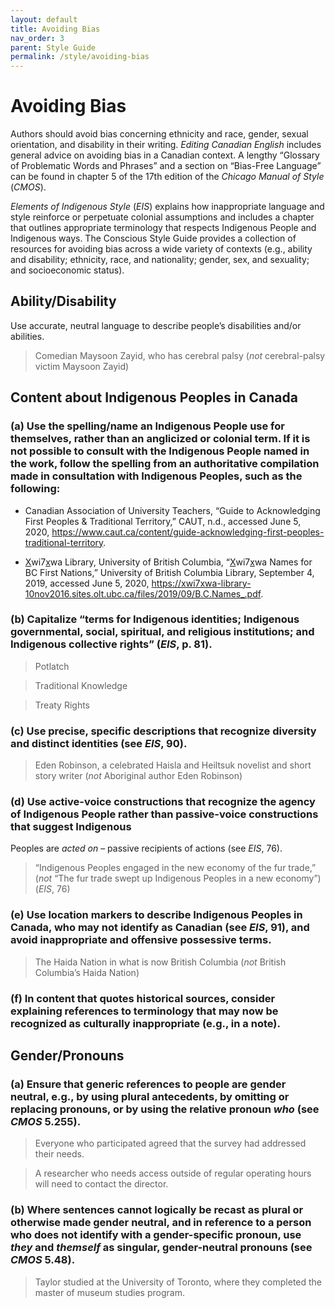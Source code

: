 ```yaml
---
layout: default
title: Avoiding Bias
nav_order: 3
parent: Style Guide
permalink: /style/avoiding-bias
---
```


# Avoiding Bias

Authors should avoid bias concerning ethnicity and race, gender, sexual orientation, and disability in their writing.  *Editing Canadian English* includes general advice on avoiding bias in a Canadian context. A lengthy “Glossary of Problematic Words and Phrases” and a section on “Bias-Free Language” can be found in chapter 5 of the 17th edition of the *Chicago Manual of Style* (*CMOS*).

*Elements of Indigenous Style* (*EIS*) explains how inappropriate language and style reinforce or perpetuate colonial assumptions and includes a chapter that outlines appropriate terminology that respects Indigenous People and Indigenous ways. The Conscious Style Guide provides a collection of resources for avoiding bias across a wide variety of contexts (e.g., ability and disability; ethnicity, race, and nationality; gender, sex, and sexuality; and socioeconomic status).



## Ability/Disability
Use accurate, neutral language to describe people’s disabilities and/or abilities.

> Comedian Maysoon Zayid, who has cerebral palsy (*not* cerebral-palsy victim Maysoon Zayid)

## Content about Indigenous Peoples in Canada
### (a) Use the spelling/name an Indigenous People use for themselves, rather than an anglicized or colonial term. If it is not possible to consult with the Indigenous People named in the work, follow the spelling from an authoritative compilation made in consultation with Indigenous Peoples, such as the following:

* Canadian Association of University Teachers, “Guide to Acknowledging First Peoples &amp; Traditional Territory,” CAUT, n.d., accessed June 5, 2020, https://www.caut.ca/content/guide-acknowledging-first-peoples-traditional-territory.

* <u>X</u>wi7<u>x</u>wa Library, University of British Columbia, “<u>X</u>wi7<u>x</u>wa Names for BC First Nations,” University of British Columbia Library, September 4, 2019, accessed June 5, 2020, https://xwi7xwa-library-10nov2016.sites.olt.ubc.ca/files/2019/09/B.C.Names_.pdf. 

### (b) Capitalize “terms for Indigenous identities; Indigenous governmental, social, spiritual, and religious institutions; and Indigenous collective rights” (*EIS*, p. 81).

> Potlatch

> Traditional Knowledge

> Treaty Rights

### (c) Use precise, specific descriptions that recognize diversity and distinct identities (see *EIS*, 90).

> Eden Robinson, a celebrated Haisla and Heiltsuk novelist and short story writer (*not* Aboriginal author Eden Robinson)

### (d) Use active-voice constructions that recognize the agency of Indigenous People rather than passive-voice constructions that suggest Indigenous

Peoples are *acted on* – passive recipients of actions (see *EIS*, 76).

> “Indigenous Peoples engaged in the new economy of the fur trade,” (*not* “The fur trade swept up Indigenous Peoples in a new economy”) (*EIS*, 76)

### (e) Use location markers to describe Indigenous Peoples in Canada, who may not identify as Canadian (see *EIS*, 91), and avoid inappropriate and offensive possessive terms.

> The Haida Nation in what is now British Columbia (*not* British Columbia’s Haida Nation)

### (f) In content that quotes historical sources, consider explaining references to terminology that may now be recognized as culturally inappropriate (e.g., in a note).

## Gender/Pronouns
### (a) Ensure that generic references to people are gender neutral, e.g., by using plural antecedents, by omitting or replacing pronouns, or by using the relative pronoun *who* (see *CMOS* 5.255).

> Everyone who participated agreed that the survey had addressed their needs.

> A researcher who needs access outside of regular operating hours will need to contact the director.

### (b) Where sentences cannot logically be recast as plural or otherwise made gender neutral, and in reference to a person who does not identify with a gender-specific pronoun, use *they* and *themself* as singular, gender-neutral pronouns (see *CMOS* 5.48).

> Taylor studied at the University of Toronto, where they completed the master of museum studies program.